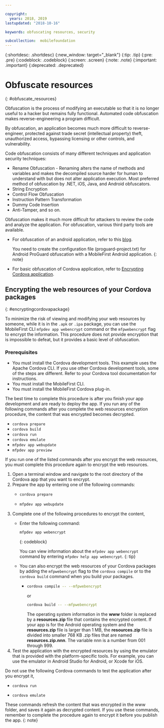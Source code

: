 ```yaml
---

copyright:
  years: 2018, 2019
lastupdated: "2018-10-16"

keywords: obfuscating resources, security

subcollection:  mobilefoundation
---
```


{:shortdesc: .shortdesc}
{:new_window: target="_blank"}
{:tip: .tip}
{:pre: .pre}
{:codeblock: .codeblock}
{:screen: .screen}
{:note: .note}
{:important: .important}
{:deprecated: .deprecated}

# Obfuscate resources
{: #obfuscate_resources}

Obfuscation is the process of modifying an executable so that it is no longer useful to a hacker but remains fully functional. Automated code obfuscation makes reverse-engineering a program difficult.

By obfuscation, an application becomes much more difficult to reverse-engineer, protected against trade secret (intellectual property) theft, unauthorized access, bypassing licensing or other controls, and vulnerability.

Code obfuscation consists of many different techniques and application security techniques:

* Rename Obfuscation - Renaming alters the name of methods and variables and makes the decompiled source harder for human to understand with but does not alter application execution. Most preferred method of obfuscation by .NET, iOS, Java, and Android obfuscators.
* String Encryption
* Control Flow Obfuscation
* Instruction Pattern Transformation
* Dummy Code Insertion
* Anti-Tamper, and so on.

Obfuscation makes it much more difficult for attackers to review the code and analyze the application. For obfuscation, various third party tools are available.

* For obfuscation of an android application, refer to this [blog](https://mobilefirstplatform.ibmcloud.com/blog/2016/09/19/mfp-80-obfuscating-android-code-with-proguard/).

  You need to create the configuration file (proguard-project.txt) for Android ProGuard obfuscation with a MobileFirst Android application.
  {: note}

* For basic obfuscation of Cordova application, refer to [Encrypting Cordova application](#encryptingcordovapackage).

## Encrypting the web resources of your Cordova packages
{: #encryptingcordovapackage}

To minimize the risk of viewing and modifying your web resources by someone, while it is in the ``.apk`` or ``.ipa`` package, you can use the MobileFirst CLI ```mfpdev app webencrypt``` command or the `mfpwebencrypt` flag to encrypt the information. This procedure does not provide encryption that is impossible to defeat, but it provides a basic level of obfuscation.

### Prerequisites

* You must install the Cordova development tools. This example uses the Apache Cordova CLI. If you use other Cordova development tools, some of the steps are different. Refer to your Cordova tool documentation for instructions.
* You must install the MobileFirst CLI.
* You must install the MobileFirst Cordova plug-in.

The best time to complete this procedure is after you finish your app development and are ready to deploy the app. If you run any of the following commands after you complete the web resources encryption procedure, the content that was encrypted becomes decrypted.

* `cordova prepare`
* `cordova build`
* `cordova run`
* `cordova emulate`
* `mfpdev app webupdate`
* `mfpdev app preview`

If you run one of the listed commands after you encrypt the web resources, you must complete this procedure again to encrypt the web resources.

1. Open a terminal window and navigate to the root directory of the Cordova app that you want to encrypt.
2. Prepare the app by entering one of the following commands:
    * ```bash
      cordova prepare
      ```
    * ```bash
      mfpdev app webupdate
      ```
3. Complete one of the following procedures to encrypt the content,
    * Enter the following command:
      ```bash
      mfpdev app webencrypt
      ```
      {: codeblock}

      You can view information about the ```mfpdev app webencrypt``` command by entering ```mfpdev help app webencrypt```.
      {: tip}

    * You can also encrypt the web resources of your Cordova packages by adding the `mfpwebencrypt` flag to the ```cordova compile``` or to the ```cordova build``` command when you build your packages.
       * ```bash
         cordova compile -- --mfpwebencrypt
         ```
         or
         ```bash
         cordova build -- --mfpwebencrypt
         ```
         The operating system information in the **www** folder is replaced by a **resources.zip** file that contains the encrypted content.
         If your app is for the Android operating system and the **resources.zip** file is larger than 1 MB, the **resources.zip** file is divided into smaller 768 KB .zip files that are named **resources.zip.nnn**. The variable nnn is a number from 001 through 999.
4. Test the application with the encrypted resources by using the emulator that is provided with the platform-specific tools. For example, you can use the emulator in Android Studio for Android, or Xcode for iOS.

Do not use the following Cordova commands to test the application after you encrypt it,
* ```
  cordova run
  ```
* ```
  cordova emulate
  ```
These commands refresh the content that was encrypted in the www folder, and saves it again as decrypted content. If you use these commands, remember to complete the procedure again to encrypt it before you publish the app.
{: note}
